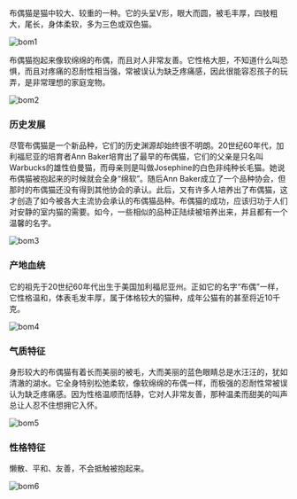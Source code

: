布偶猫是猫中较大、较重的一种。它的头呈V形，眼大而圆，被毛丰厚，四肢粗大，尾长，身体柔软，多为三色或双色猫。

<img src="https://cdn.jsdelivr.net/gh/six3git/six3git.github.com/images/bom1.jpg" alt="bom1" style="zoom:100%;" />



布偶猫抱起来像软绵绵的布偶，而且对人非常友善。它性格大胆，不知道什么叫恐惧，而且对疼痛的忍耐性相当强，常被误认为缺乏疼痛感，因此很能容忍孩子的玩弄，是非常理想的家庭宠物。

<img src="https://cdn.jsdelivr.net/gh/six3git/six3git.github.com/images/bom2.jpg" alt="bom2" style="zoom:100%;" />

### 历史发展

尽管布偶猫是一个新品种，它们的历史渊源却始终很不明朗。20世纪60年代，加利福尼亚的培育者Ann Baker培育出了最早的布偶猫，它们的父亲是只名叫Warbucks的雄性伯曼猫，而母亲则是叫做Josephine的白色非纯种长毛猫。她说布偶猫被抱起来的时候就会全身“绵软”。随后Ann Baker成立了一个品种协会，但那时的布偶猫还没有得到其他协会的承认。此后，又有许多人培养出了布偶猫，这才创造了如今被各大主流协会承认的布偶猫品种。布偶猫的成功，应该归功于人们对安静的室内猫的需要。如今，一些相似的品种正陆续被培养出来，并且都有一个温馨的名字。

<img src="https://cdn.jsdelivr.net/gh/six3git/six3git.github.com/images/bom3.jpg" alt="bom3" style="zoom:100%;" />

### 产地血统

它的祖先于20世纪60年代出生于美国加利福尼亚州。正如它的名字“布偶”一样，它性格温和，体表毛发丰厚，属于体格较大的猫种，成年公猫有的甚至将近10千克。

<img src="https://cdn.jsdelivr.net/gh/six3git/six3git.github.com/images/bom4.jpg" alt="bom4" style="zoom:100%;" />

### 气质特征

身形较大的布偶猫有着长而美丽的被毛，大而美丽的蓝色眼睛总是水汪汪的，犹如清澈的湖水。它全身特别松弛柔软，像软绵绵的布偶一样，而极强的忍耐性常被误认为缺乏疼痛感。因为性格温顺而恬静，它对人非常友善，那种温柔而甜美的叫声总让人忍不住想拥它入怀。

<img src="https://cdn.jsdelivr.net/gh/six3git/six3git.github.com/images/bom5.jpg" alt="bom5" style="zoom:100%;" />

### 性格特征

懒散、平和、友善，不会抵触被抱起来。

<img src="https://cdn.jsdelivr.net/gh/six3git/six3git.github.com/images/bom6.jpg" alt="bom6" style="zoom:100%;" />

